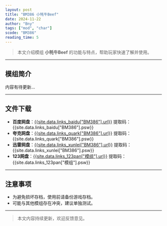 ```yaml
---
layout: post
title: "BM386 小牦牛Beef"
date: 2024-11-22
author: "Bny"
tags: ["mod", "char"]
scode: "BM386"
reading_time: 5
---
```


> 本文介绍模组 **小牦牛Beef** 的功能与特点，帮助玩家快速了解并使用。

---

## 模组简介

内容有待更新...

---

## 文件下载
- **百度网盘**：[{{site.data.links_baidu["BM386"].url}}]({{site.data.links_baidu["BM386"].url}}) 提取码：{{site.data.links_baidu["BM386"].psw}}
- **夸克网盘**：[{{site.data.links_quark["BM386"].url}}]({{site.data.links_quark["BM386"].url}}) 提取码：{{site.data.links_quark["BM386"].psw}}
- **迅雷网盘**：[{{site.data.links_xunlei["BM386"].url}}]({{site.data.links_xunlei["BM386"].url}}) 提取码：{{site.data.links_xunlei["BM386"].psw}}
- **123网盘**：[{{site.data.links_123pan["模组"].url}}]({{site.data.links_123pan["模组"].url}}) 提取码：{{site.data.links_123pan["模组"].psw}}

---

## 注意事项
- 为避免损坏存档，使用前请备份游戏存档。
- 可能与其他模组存在冲突，建议单独测试。

---

> 本文内容持续更新，欢迎反馈意见。
